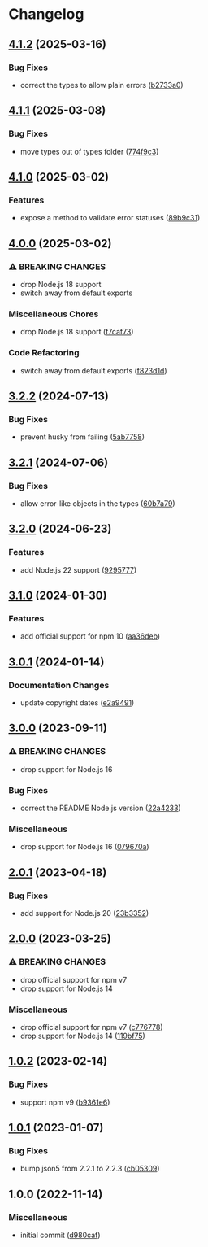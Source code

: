 # Changelog

## [4.1.2](https://github.com/rowanmanning/get-error-http-status/compare/v4.1.1...v4.1.2) (2025-03-16)


### Bug Fixes

* correct the types to allow plain errors ([b2733a0](https://github.com/rowanmanning/get-error-http-status/commit/b2733a0ef1a134e67429167db44abb40d6819dbc))

## [4.1.1](https://github.com/rowanmanning/get-error-http-status/compare/v4.1.0...v4.1.1) (2025-03-08)


### Bug Fixes

* move types out of types folder ([774f9c3](https://github.com/rowanmanning/get-error-http-status/commit/774f9c32a0e48e8e35926f8a3ea38a42189af260))


## [4.1.0](https://github.com/rowanmanning/get-error-http-status/compare/v4.0.0...v4.1.0) (2025-03-02)


### Features

* expose a method to validate error statuses ([89b9c31](https://github.com/rowanmanning/get-error-http-status/commit/89b9c312c9a40be1cc572755ccff16249261df14))

## [4.0.0](https://github.com/rowanmanning/get-error-http-status/compare/v3.2.2...v4.0.0) (2025-03-02)


### ⚠ BREAKING CHANGES

* drop Node.js 18 support
* switch away from default exports

### Miscellaneous Chores

* drop Node.js 18 support ([f7caf73](https://github.com/rowanmanning/get-error-http-status/commit/f7caf738a588ac9830da70b44dc5bbb11c0c37eb))


### Code Refactoring

* switch away from default exports ([f823d1d](https://github.com/rowanmanning/get-error-http-status/commit/f823d1dd924cba39a437c2d39411115a8ab860c3))

## [3.2.2](https://github.com/rowanmanning/get-error-http-status/compare/v3.2.1...v3.2.2) (2024-07-13)


### Bug Fixes

* prevent husky from failing ([5ab7758](https://github.com/rowanmanning/get-error-http-status/commit/5ab7758e35f39b0d33a6a4d68cf02ccb0f0c42ae))

## [3.2.1](https://github.com/rowanmanning/get-error-http-status/compare/v3.2.0...v3.2.1) (2024-07-06)


### Bug Fixes

* allow error-like objects in the types ([60b7a79](https://github.com/rowanmanning/get-error-http-status/commit/60b7a791393bfe71b3d735bd7df645c95de5c1af))

## [3.2.0](https://github.com/rowanmanning/get-error-http-status/compare/v3.1.0...v3.2.0) (2024-06-23)


### Features

* add Node.js 22 support ([9295777](https://github.com/rowanmanning/get-error-http-status/commit/929577705d6d1b10ed4565d072b0a4f23fa2a1f4))

## [3.1.0](https://github.com/rowanmanning/get-error-http-status/compare/v3.0.1...v3.1.0) (2024-01-30)


### Features

* add official support for npm 10 ([aa36deb](https://github.com/rowanmanning/get-error-http-status/commit/aa36deb3d6a38248a7da2ff07eac40c387090456))

## [3.0.1](https://github.com/rowanmanning/get-error-http-status/compare/v3.0.0...v3.0.1) (2024-01-14)


### Documentation Changes

* update copyright dates ([e2a9491](https://github.com/rowanmanning/get-error-http-status/commit/e2a9491f77a2ac8a0f6fdccd9b7f193d12b4c1c2))

## [3.0.0](https://github.com/rowanmanning/get-error-http-status/compare/v2.0.1...v3.0.0) (2023-09-11)


### ⚠ BREAKING CHANGES

* drop support for Node.js 16

### Bug Fixes

* correct the README Node.js version ([22a4233](https://github.com/rowanmanning/get-error-http-status/commit/22a423326239fd885964e812f2bb29fb41a3aacb))


### Miscellaneous

* drop support for Node.js 16 ([079670a](https://github.com/rowanmanning/get-error-http-status/commit/079670a57568cb0e8fbc86a43a634b4bef9218d9))

## [2.0.1](https://github.com/rowanmanning/get-error-http-status/compare/v2.0.0...v2.0.1) (2023-04-18)


### Bug Fixes

* add support for Node.js 20 ([23b3352](https://github.com/rowanmanning/get-error-http-status/commit/23b33526ee449ebf7a9142e8a7760dbd686323d1))

## [2.0.0](https://github.com/rowanmanning/get-error-http-status/compare/v1.0.2...v2.0.0) (2023-03-25)


### ⚠ BREAKING CHANGES

* drop official support for npm v7
* drop support for Node.js 14

### Miscellaneous

* drop official support for npm v7 ([c776778](https://github.com/rowanmanning/get-error-http-status/commit/c77677830355bb2a68a36c87c4644ff7648a5240))
* drop support for Node.js 14 ([119bf75](https://github.com/rowanmanning/get-error-http-status/commit/119bf75a140f9f5563c0634b969f511b5519a9a0))

## [1.0.2](https://github.com/rowanmanning/get-error-http-status/compare/v1.0.1...v1.0.2) (2023-02-14)


### Bug Fixes

* support npm v9 ([b9361e6](https://github.com/rowanmanning/get-error-http-status/commit/b9361e6e0c4891aa3994f4e581fc0d98045e9583))

## [1.0.1](https://github.com/rowanmanning/get-error-http-status/compare/v1.0.0...v1.0.1) (2023-01-07)


### Bug Fixes

* bump json5 from 2.2.1 to 2.2.3 ([cb05309](https://github.com/rowanmanning/get-error-http-status/commit/cb05309adc4811124fde8541bee90594bb749a57))

## 1.0.0 (2022-11-14)


### Miscellaneous

* initial commit ([d980caf](https://github.com/rowanmanning/get-error-http-status/commit/d980caf816c8d149f1dba5280466171a71e6490d))
